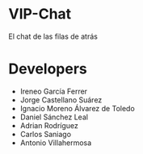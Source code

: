 # VIP-Chat
El chat de las filas de atrás

# Developers
- Ireneo García Ferrer
- Jorge Castellano Suárez
- Ignacio Moreno Álvarez de Toledo
- Daniel Sánchez Leal
- Adrian Rodríguez
- Carlos Saniago
- Antonio Villahermosa
